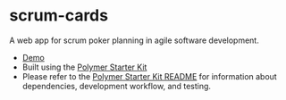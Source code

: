 # scrum-cards
A web app for scrum poker planning in agile software development.

- [Demo](http://hkung.github.io/scrum-cards/)
- Built using the [Polymer Starter Kit](https://developers.google.com/web/tools/polymer-starter-kit/)
- Please refer to the [Polymer Starter Kit README](https://github.com/PolymerElements/polymer-starter-kit/blob/master/README.md) for information about dependencies, development workflow, and testing. 

